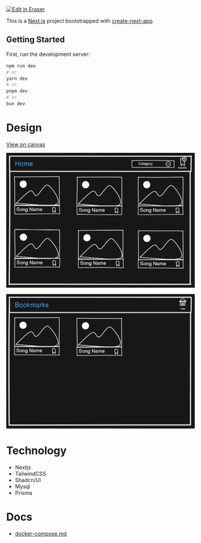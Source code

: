 <p><a target="_blank" href="https://app.eraser.io/workspace/3mjFCmyDjr227iXZ1v2s" id="edit-in-eraser-github-link"><img alt="Edit in Eraser" src="https://firebasestorage.googleapis.com/v0/b/second-petal-295822.appspot.com/o/images%2Fgithub%2FOpen%20in%20Eraser.svg?alt=media&amp;token=968381c8-a7e7-472a-8ed6-4a6626da5501"></a></p>

This is a [﻿Next.js](https://nextjs.org/) project bootstrapped with [﻿create-next-app](https://github.com/vercel/next.js/tree/canary/packages/create-next-app).

## Getting Started
First, run the development server:

```bash
npm run dev
# or
yarn dev
# or
pnpm dev
# or
bun dev
```
# Design
[﻿View on canvas](https://app.eraser.io/workspace/3mjFCmyDjr227iXZ1v2s?elements=IW1H7tdXh9NyURgvAcYSwA) 

![image.png](/.eraser/3mjFCmyDjr227iXZ1v2s___pmqb1QGVsbZhSwZv26G9OXA4bwD3___VREUeAwZzqfPwjjffjU_E.png "image.png")



![image.png](/.eraser/3mjFCmyDjr227iXZ1v2s___pmqb1QGVsbZhSwZv26G9OXA4bwD3___8k4RbQc__n9YZ0aYVCTBV.png "image.png")



# Technology
- Nextjs
- TailwindCSS
- Shadcn/Ui
- Mysql
- Prisma


# Docs
- [﻿docker-compose.md](/docs/docker-compose.md) 



<!--- Eraser file: https://app.eraser.io/workspace/3mjFCmyDjr227iXZ1v2s --->
